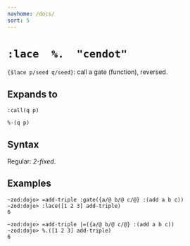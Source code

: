 ```yaml
---
navhome: /docs/
sort: 5
---
```


# `:lace  %.  "cendot"` 

`{$lace p/seed q/seed}`: call a gate (function), reversed.

## Expands to

```
:call(q p)
```

```
%-(q p)
```

## Syntax

Regular: *2-fixed*.

## Examples

```
~zod:dojo> =add-triple :gate({a/@ b/@ c/@} :(add a b c))
~zod:dojo> :lace([1 2 3] add-triple)
6
```

```
~zod:dojo> =add-triple |=({a/@ b/@ c/@} :(add a b c))
~zod:dojo> %.([1 2 3] add-triple)
6
```

